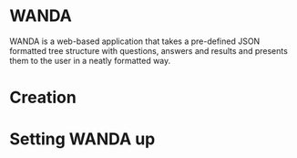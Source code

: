 # WANDA
WANDA is a web-based application that takes a pre-defined JSON formatted tree structure with questions, answers and results and presents them to the user in a neatly formatted way.

# Creation

# Setting WANDA up
